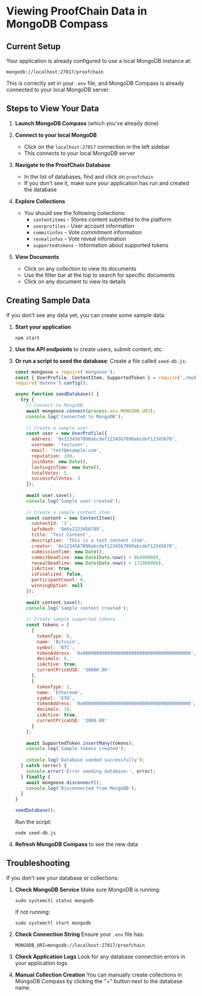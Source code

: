 # Viewing ProofChain Data in MongoDB Compass

## Current Setup

Your application is already configured to use a local MongoDB instance at:
```
mongodb://localhost:27017/proofchain
```

This is correctly set in your `.env` file, and MongoDB Compass is already connected to your local MongoDB server.

## Steps to View Your Data

1. **Launch MongoDB Compass** (which you've already done)

2. **Connect to your local MongoDB**
   - Click on the `localhost:27017` connection in the left sidebar
   - This connects to your local MongoDB server

3. **Navigate to the ProofChain Database**
   - In the list of databases, find and click on `proofchain`
   - If you don't see it, make sure your application has run and created the database

4. **Explore Collections**
   - You should see the following collections:
     - `contentitems` - Stores content submitted to the platform
     - `userprofiles` - User account information
     - `commitinfos` - Vote commitment information
     - `revealinfos` - Vote reveal information
     - `supportedtokens` - Information about supported tokens

5. **View Documents**
   - Click on any collection to view its documents
   - Use the filter bar at the top to search for specific documents
   - Click on any document to view its details

## Creating Sample Data

If you don't see any data yet, you can create some sample data:

1. **Start your application**
   ```
   npm start
   ```

2. **Use the API endpoints** to create users, submit content, etc.

3. **Or run a script to seed the database**:
   Create a file called `seed-db.js`:

   ```javascript
   const mongoose = require('mongoose');
   const { UserProfile, ContentItem, SupportedToken } = require('./models');
   require('dotenv').config();

   async function seedDatabase() {
     try {
       // Connect to MongoDB
       await mongoose.connect(process.env.MONGODB_URI);
       console.log('Connected to MongoDB');
       
       // Create a sample user
       const user = new UserProfile({
         address: '0x1234567890abcdef1234567890abcdef12345678',
         username: 'testuser',
         email: 'test@example.com',
         reputation: 100,
         joinDate: new Date(),
         lastLoginTime: new Date(),
         totalVotes: 5,
         successfulVotes: 3
       });
       
       await user.save();
       console.log('Sample user created');
       
       // Create a sample content item
       const content = new ContentItem({
         contentId: '1',
         ipfsHash: 'QmXyZ123456789',
         title: 'Test Content',
         description: 'This is a test content item',
         creator: '0x1234567890abcdef1234567890abcdef12345678',
         submissionTime: new Date(),
         commitDeadline: new Date(Date.now() + 86400000),
         revealDeadline: new Date(Date.now() + 172800000),
         isActive: true,
         isFinalized: false,
         participantCount: 0,
         winningOption: null
       });
       
       await content.save();
       console.log('Sample content created');
       
       // Create sample supported tokens
       const tokens = [
         {
           tokenType: 0,
           name: 'Bitcoin',
           symbol: 'BTC',
           tokenAddress: '0x0000000000000000000000000000000000000000',
           decimals: 8,
           isActive: true,
           currentPriceUSD: '30000.00'
         },
         {
           tokenType: 1,
           name: 'Ethereum',
           symbol: 'ETH',
           tokenAddress: '0x0000000000000000000000000000000000000000',
           decimals: 18,
           isActive: true,
           currentPriceUSD: '2000.00'
         }
       ];
       
       await SupportedToken.insertMany(tokens);
       console.log('Sample tokens created');
       
       console.log('Database seeded successfully');
     } catch (error) {
       console.error('Error seeding database:', error);
     } finally {
       await mongoose.disconnect();
       console.log('Disconnected from MongoDB');
     }
   }

   seedDatabase();
   ```

   Run the script:
   ```
   node seed-db.js
   ```

4. **Refresh MongoDB Compass** to see the new data

## Troubleshooting

If you don't see your database or collections:

1. **Check MongoDB Service**
   Make sure MongoDB is running:
   ```
   sudo systemctl status mongodb
   ```
   If not running:
   ```
   sudo systemctl start mongodb
   ```

2. **Check Connection String**
   Ensure your `.env` file has:
   ```
   MONGODB_URI=mongodb://localhost:27017/proofchain
   ```

3. **Check Application Logs**
   Look for any database connection errors in your application logs.

4. **Manual Collection Creation**
   You can manually create collections in MongoDB Compass by clicking the "+" button next to the database name.
